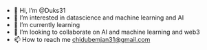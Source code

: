- 👋 Hi, I’m @Duks31
- 👀 I’m interested in datascience and machine learning and AI
- 🌱 I’m currently learning
- 💞️ I’m looking to collaborate on AI and machine learning and web3
- 📫 How to reach me chidubemjan31@gmail.com

<!---
Duks31/Duks31 is a ✨ special ✨ repository because its `README.md` (this file) appears on your GitHub profile.
You can click the Preview link to take a look at your changes.
--->
